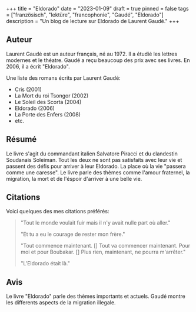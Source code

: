 +++
title = "Eldorado"
date = "2023-01-09"
draft = true
pinned = false
tags = ["französisch", "lektüre", "francophonie", "Gaudé", "Eldorado"]
description = "Un blog de lecture sur Eldorado de Laurent Gaudé."
+++
## Auteur

Laurent Gaudé est un auteur français, né au 1972. Il a étudié les lettres modernes et le théatre. Gaudé a reçu beaucoup des prix avec ses livres. En 2006, il a écrit "Eldorado".

Une liste des romans écrits par Laurent Gaudé:

* Cris (2001)
* La Mort du roi Tsongor (2002)
* Le Soleil des Scorta (2004)
* Eldorado (2006)
* La Porte des Enfers (2008)
* etc.

## Résumé

Le livre s'agit du commandant italien Salvatore Piracci et du clandestin Soudanais Soleiman. Tout les deux ne sont pas satisfaits avec leur vie et passent des défis pour arriver à leur Eldorado. La place où la vie "passera comme une caresse". Le livre parle des thèmes comme l'amour fraternel, la migration, la mort et de l'éspoir d'arriver à une belle vie.

## Citations

Voici quelques des mes citations préférés:

> "Tout le monde voulait fuir mais il n'y avait nulle part où aller."
>
> "Et tu a eu le courage de rester mon frère."
>
> "Tout commence maintenant. \[] Tout va commencer maintenant. Pour moi et pour Boubakar. \[] Plus rien, maintenant, ne pourra m'arrêter."
>
> "L'Eldorado était là."

## Avis

Le livre "Eldorado" parle des thèmes importants et actuels. Gaudé montre les differents aspects de la migration illegale.